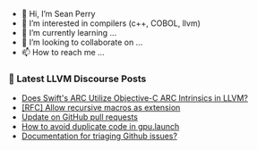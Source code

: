 - 👋 Hi, I’m Sean Perry
- 👀 I’m interested in compilers (c++, COBOL, llvm)
- 🌱 I’m currently learning ...
- 💞️ I’m looking to collaborate on ...
- 📫 How to reach me ...

<!---
s66perry/s66perry is a ✨ special ✨ repository because its `README.md` (this file) appears on your GitHub profile.
You can click the Preview link to take a look at your changes.
--->
### 📕 Latest LLVM Discourse Posts

<!-- DISCOURSE-LLVM:START -->
- [Does Swift&#39;s ARC Utilize Objective-C ARC Intrinsics in LLVM?](https://discourse.llvm.org/t/does-swifts-arc-utilize-objective-c-arc-intrinsics-in-llvm/73509#post_1)
- [[RFC] Allow recursive macros as extension](https://discourse.llvm.org/t/rfc-allow-recursive-macros-as-extension/73401#post_11)
- [Update on GitHub pull requests](https://discourse.llvm.org/t/update-on-github-pull-requests/71540?page=7#post_135)
- [How to avoid duplicate code in gpu.launch](https://discourse.llvm.org/t/how-to-avoid-duplicate-code-in-gpu-launch/73503#post_1)
- [Documentation for triaging Github issues?](https://discourse.llvm.org/t/documentation-for-triaging-github-issues/73487#post_5)
<!-- DISCOURSE-LLVM:END -->
